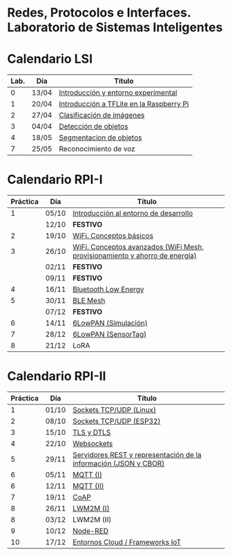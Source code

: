 # Redes, Protocolos e Interfaces. Laboratorio de Sistemas Inteligentes

# Calendario LSI

| Lab.     | Día | Título                                                   |
|-------------|-----|-------------------------------------------------------|
| 0        |13/04|[Introducción y entorno experimental](LSI/Lab0/index.md)  |
| 1        |20/04|[Introducción a TFLite en la Raspberry Pi](LSI/Lab1/index.md) |
| 2        |27/04|[Clasificación de imágenes](LSI/Lab2/index.md)            |
| 3        |04/04|[Detección de objetos](LSI/Lab3/index.md)                 |
| 4        |18/05|[Segmentacion de objetos](LSI/Lab4/index.md)              |
| 7        |25/05|Reconocimiento de voz                                     |

# Calendario RPI-I

| Práctica | Día | Título                                                   |
|----------|-----|----------------------------------------------------------|
| 1        |05/10|[Introducción al entorno de desarrollo](RPI-I/P1/index.md)|
|          |12/10|**FESTIVO**                                               |
| 2        |19/10|[WiFi. Conceptos básicos](RPI-I/P2/index.md)              |
| 3        |26/10|[WiFi. Conceptos avanzados (WiFi Mesh, provisionamiento y ahorro de energía)](RPI-I/P3/index.md) |
|          |02/11|**FESTIVO**                                               |
|          |09/11|**FESTIVO**                                               |
| 4        |16/11|[Bluetooth Low Energy](RPI-I/P4/index.md)                 |
| 5        |30/11|[BLE Mesh](RPI-I/P5/index.md)                             |
|          |07/12|**FESTIVO**                                               |
| 6        |14/11|[6LowPAN (Simulación)](RPI-I/P6/index.md)                 |
| 7        |28/12|[6LowPAN (SensorTag)](RPI-I/P7/index.md)                    |
| 8        |21/12|LoRA                                                      |

# Calendario RPI-II

| Práctica | Día | Título                                       |
|----------|-----|----------------------------------------------|
| 1        |01/10|[Sockets TCP/UDP (Linux)](RPI-II/P1/index.md) |
| 2        |08/10|[Sockets TCP/UDP (ESP32)](RPI-II/P2/index.md) |
| 3        |15/10|[TLS y DTLS](RPI-II/P3/index.md)              |
| 4        |22/10|[Websockets](RPI-II/P4/index.md)              |
| 5        |29/11|[Servidores REST y representación de la información (JSON y CBOR)](RPI-II/P5/index.md)       |
| 6        |05/11|[MQTT (I)](RPI-II/P6/index.md)                |
| 6        |12/11|[MQTT (II)](RPI-II/P6-II/index.md)            |
| 7        |19/11|[CoAP](RPI-II/P7/index.md)                    |
| 8        |26/11|[LWM2M (I)](RPI-II/P8/index.md)               |
| 8        |03/12|LWM2M (II)                                    |
| 9        |10/12|[Node-RED](RPI-II/P9/index.md)                |
| 10       |17/12|[Entornos Cloud / Frameworks IoT](RPI-II/P10/index.md) |
